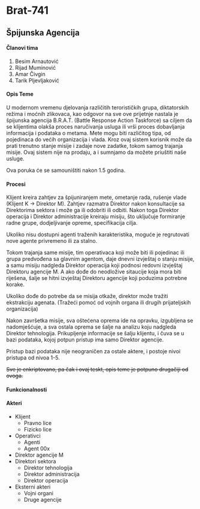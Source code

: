 # Brat-741
## Špijunska Agencija

#### Članovi tima

1. Besim Arnautović
2. Rijad Muminović
3. Amar Čivgin
4. Tarik Pljevljaković

#### Opis Teme

U modernom vremenu djelovanja različitih terorističkih grupa, diktatorskih režima i 
moćnih zlikovaca, kao odgovor na sve ove prijetnje nastala je špijunska agencija
B.R.A.T. (Battle Response Action Taskforce) sa ciljem da se klijentima olakša proces
naručivanja usluga ili vrši proces dobavljanja informacija i podataka o metama.
Mete mogu biti različitog tipa, od pojedinaca do većih organizacija i vlada.
Kroz ovaj sistem korisnik može da prati trenutno stanje misije i zadaje nove zadatke,
tokom samog trajanja misije.
Ovaj sistem nije na prodaju, a i sumnjamo da možete priuštiti naše usluge.

Ova poruka će se samouništiti nakon 1.5 godina.

#### Procesi

Klijent kreira zahtjev za špijuniranjem mete, ometanje rada, rušenje vlade
(Klijent K -> Direktor M). Zahtjev razmatra Direktor nakon konsultacije sa Direktorima sektora
i može ga ili odobriti ili odbiti. Nakon toga Direktor operacija i Direktor administracije
kreiraju misiju, što uključuje formiranje radne grupe, dodjeljivanje opreme, specifikacija cilja.

Ukoliko nisu dostupni agenti traženih karakteristika, moguće je regrutovati nove agente
privremeno ili za stalno.

Tokom trajanja same misije, tim operativaca koji može biti ili pojedinac ili grupa predvođena
sa glavnim agentom, daje dnevni izvještaj o stanju misije, a samu misiju nadgleda
Direktor operacija koji podnosi redovni izvještaj Direktoru agencije M. A ako dođe do
neodložive sitaucije koja mora biti riješena, šalje se hitni izvještaj Direktoru agencije
koji poduzima potrebne korake.

Ukoliko dođe do potrebe da se misija otkaže, direktor može tražiti ekstrakciju agenata. (Tražeći
pomoć od vojnih organa ili drugih prijateljskih organizacija)

Nakon završetka misije, sva oštećena oprema ide na opravku, izgubljena se nadomješćuje, a sva
ostala oprema se šalje na analizu koju nadgleda Direktor tehnologija. Prikupljenje informacije
se šalju klijentu, i čuva se u bazi podataka, kojoj potpun pristup ima samo Direktor agencije.

Pristup bazi podataka nije neograničen za ostale aktere, i postoje nivoi pristupa od nivoa 1-5.

~~Sve je enkriptovano, pa čak i ovaj teskt, opis teme je potpuno drugačiji od ovoga.~~

#### Funkcionalnosti

#### Akteri

* Klijent
  * Pravno lice
  * Fizicko lice
* Operativci
  * Agenti
  * Agent 00x
* Direktor agencije M
* Direktori sektora
  * Direktor tehnologija
  * Direktor administracija
  * Direktor operacija
* Eksterni akteri
  * Vojni organi
  * Druge agencije
